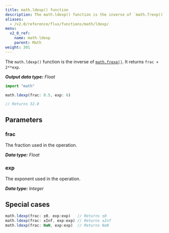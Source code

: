 ```yaml
---
title: math.ldexp() function
description: The math.ldexp() function is the inverse of `math.frexp()`. It returns `frac × 2**exp`.
aliases:
  - /v2.0/reference/flux/functions/math/ldexp/
menu:
  v2_0_ref:
    name: math.ldexp
    parent: Math
weight: 301
---
```


The `math.ldexp()` function is the inverse of [`math.frexp()`](/v2.0/reference/flux/functions/math/frexp).
It returns `frac × 2**exp`.

_**Output data type:** Float_

```js
import "math"

math.ldexp(frac: 0.5, exp: 6)

// Returns 32.0
```

## Parameters

### frac
The fraction used in the operation.

_**Data type:** Float_

### exp
The exponent used in the operation.

_**Data type:** Integer_

## Special cases
```js
math.ldexp(frac: ±0, exp:exp)   // Returns ±0
math.ldexp(frac: ±Inf, exp:exp) // Returns ±Inf
math.ldexp(frac: NaN, exp:exp)  // Returns NaN
```

